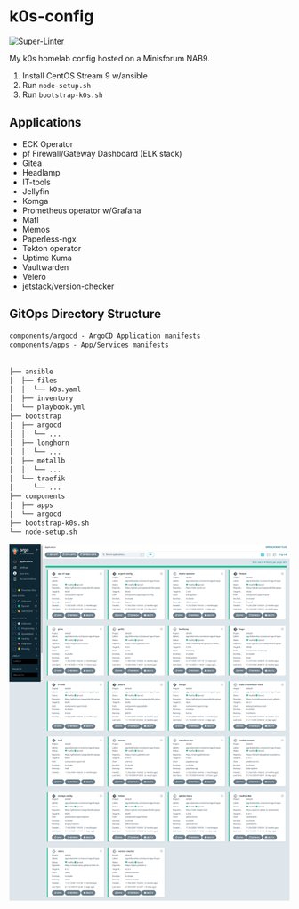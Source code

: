 # k0s-config

[![Super-Linter](https://github.com/caseyrobb/k0s-gitops/actions/workflows/super-linter.yml/badge.svg)](https://github.com/marketplace/actions/super-linter)

My k0s homelab config hosted on a Minisforum NAB9.  

1. Install CentOS Stream 9 w/ansible
2. Run `node-setup.sh`
3. Run `bootstrap-k0s.sh`

## Applications

- ECK Operator
- pf Firewall/Gateway Dashboard (ELK stack)
- Gitea
- Headlamp
- IT-tools
- Jellyfin
- Komga
- Prometheus operator w/Grafana
- Mafl
- Memos
- Paperless-ngx
- Tekton operator
- Uptime Kuma
- Vaultwarden
- Velero
- jetstack/version-checker

## GitOps Directory Structure

```shell
components/argocd - ArgoCD Application manifests
components/apps - App/Services manifests


├── ansible
│  ├── files
│  │  └── k0s.yaml
│  ├── inventory
│  └── playbook.yml
├── bootstrap
│  ├── argocd
│  │  └── ...
│  ├── longhorn
│  │  └── ...
│  ├── metallb
│  │  └── ...
│  └── traefik
│     └── ...
├── components
│  ├── apps
│  └── argocd
├── bootstrap-k0s.sh
└── node-setup.sh
```

![alt text](https://raw.githubusercontent.com/caseyrobb/k0s-gitops/master/assets/images/argocd.png)
